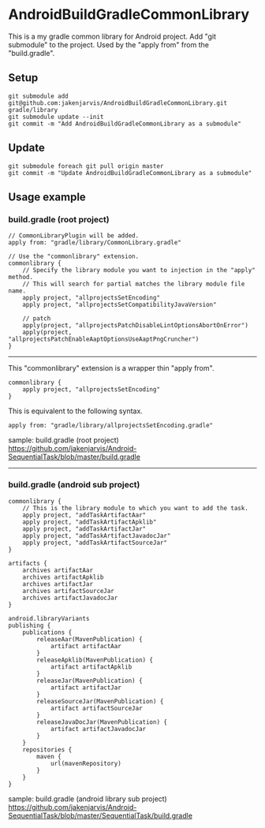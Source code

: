 # AndroidBuildGradleCommonLibrary

This is a my gradle common library for Android project. Add "git submodule" to the project. Used by the "apply from" from the "build.gradle".


## Setup

    git submodule add git@github.com:jakenjarvis/AndroidBuildGradleCommonLibrary.git gradle/library
    git submodule update --init
    git commit -m "Add AndroidBuildGradleCommonLibrary as a submodule"


## Update

    git submodule foreach git pull origin master
    git commit -m "Update AndroidBuildGradleCommonLibrary as a submodule"


## Usage example

### build.gradle (root project) 

    // CommonLibraryPlugin will be added.
    apply from: "gradle/library/CommonLibrary.gradle"

    // Use the "commonlibrary" extension.
    commonlibrary {
        // Specify the library module you want to injection in the "apply" method.
        // This will search for partial matches the library module file name.
        apply project, "allprojectsSetEncoding"
        apply project, "allprojectsSetCompatibilityJavaVersion"

        // patch
        apply(project, "allprojectsPatchDisableLintOptionsAbortOnError")
        apply(project, "allprojectsPatchEnableAaptOptionsUseAaptPngCruncher")
    }

----------

This "commonlibrary" extension is a wrapper thin "apply from".

    commonlibrary {
        apply project, "allprojectsSetEncoding"
    }

This is equivalent to the following syntax.

    apply from: "gradle/library/allprojectsSetEncoding.gradle"


sample: build.gradle (root project)  
https://github.com/jakenjarvis/Android-SequentialTask/blob/master/build.gradle

----------

### build.gradle (android sub project) 

    commonlibrary {
        // This is the library module to which you want to add the task.
        apply project, "addTaskArtifactAar"
        apply project, "addTaskArtifactApklib"
        apply project, "addTaskArtifactJar"
        apply project, "addTaskArtifactJavadocJar"
        apply project, "addTaskArtifactSourceJar"
    }

    artifacts {
        archives artifactAar
        archives artifactApklib
        archives artifactJar
        archives artifactSourceJar
        archives artifactJavadocJar
    }

    android.libraryVariants
    publishing {
        publications {
            releaseAar(MavenPublication) {
                artifact artifactAar
            }
            releaseApklib(MavenPublication) {
                artifact artifactApklib
            }
            releaseJar(MavenPublication) {
                artifact artifactJar
            }
            releaseSourceJar(MavenPublication) {
                artifact artifactSourceJar
            }
            releaseJavaDocJar(MavenPublication) {
                artifact artifactJavadocJar
            }
        }
        repositories {
            maven {
                url(mavenRepository)
            }
        }
    }

sample: build.gradle (android library sub project)  
https://github.com/jakenjarvis/Android-SequentialTask/blob/master/SequentialTask/build.gradle
